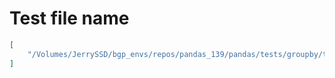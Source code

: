 # Test file name

```json
[
    "/Volumes/JerrySSD/bgp_envs/repos/pandas_139/pandas/tests/groupby/test_categorical.py"
]
```
